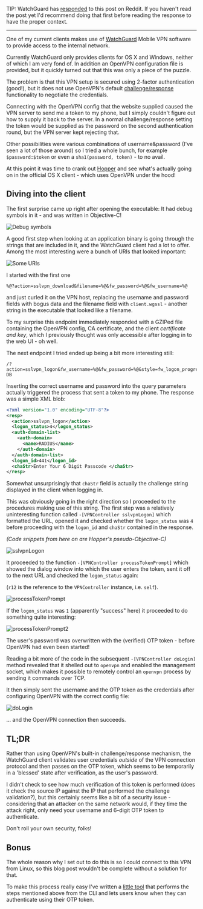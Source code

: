 TIP: WatchGuard has
[responded](https://www.reddit.com/r/netsec/comments/5tg0f9/reverseengineering_watchguard_mobile_vpn/dds6knx/)
to this post on Reddit. If you haven\'t read the post yet I\'d recommend
doing that first before reading the response to have the proper context.

------------------------------------------------------------------------

One of my current clients makes use of
[WatchGuard](http://www.watchguard.com/help/docs/fireware/11/en-US/Content/en-US/mvpn/ssl/mvpn_ssl_client-install_c.html)
Mobile VPN software to provide access to the internal network.

Currently WatchGuard only provides clients for OS X and Windows, neither
of which I am very fond of. In addition an OpenVPN configuration file is
provided, but it quickly turned out that this was only a piece of the
puzzle.

The problem is that this VPN setup is secured using 2-factor
authentication (good!), but it does not use OpenVPN's default
[challenge/response](https://openvpn.net/index.php/open-source/documentation/miscellaneous/79-management-interface.html)
functionality to negotiate the credentials.

Connecting with the OpenVPN config that the website supplied caused the
VPN server to send me a token to my phone, but I simply couldn't figure
out how to supply it back to the server. In a normal challenge/response
setting the token would be supplied as the password on the second
authentication round, but the VPN server kept rejecting that.

Other possibilities were various combinations of username&password
(I've seen a lot of those around) so I tried a whole bunch, for example
`$password:$token` or even a `sha1(password, token)` - to no avail.

At this point it was time to crank out
[Hopper](https://www.hopperapp.com/) and see what's actually going on
in the official OS X client - which uses OpenVPN under the hood!

Diving into the client
----------------------

The first surprise came up right after opening the executable: It had
debug symbols in it - and was written in Objective-C!

![Debug symbols](/static/img/watchblob_1.webp)

A good first step when looking at an application binary is going through
the strings that are included in it, and the WatchGuard client had a lot
to offer. Among the most interesting were a bunch of URIs that looked
important:

![Some URIs](/static/img/watchblob_2.webp)

I started with the first one

    %@?action=sslvpn_download&filename=%@&fw_password=%@&fw_username=%@

and just curled it on the VPN host, replacing the username and
password fields with bogus data and the filename field with
`client.wgssl` - another string in the executable that looked like a
filename.

To my surprise this endpoint immediately responded with a GZIPed file
containing the OpenVPN config, CA certificate, and the client
*certificate and key*, which I previously thought was only accessible
after logging in to the web UI - oh well.

The next endpoint I tried ended up being a bit more interesting still:

    /?action=sslvpn_logon&fw_username=%@&fw_password=%@&style=fw_logon_progress.xsl&fw_logon_type=logon&fw_domain=Firebox-DB

Inserting the correct username and password into the query parameters
actually triggered the process that sent a token to my phone. The
response was a simple XML blob:

```xml
<?xml version="1.0" encoding="UTF-8"?>
<resp>
  <action>sslvpn_logon</action>
  <logon_status>4</logon_status>
  <auth-domain-list>
    <auth-domain>
      <name>RADIUS</name>
    </auth-domain>
  </auth-domain-list>
  <logon_id>441</logon_id>
  <chaStr>Enter Your 6 Digit Passcode </chaStr>
</resp>
```

Somewhat unsurprisingly that `chaStr` field is actually the challenge
string displayed in the client when logging in.

This was obviously going in the right direction so I proceeded to the
procedures making use of this string. The first step was a relatively
uninteresting function called `-[VPNController sslvpnLogon]` which
formatted the URL, opened it and checked whether the `logon_status` was
`4` before proceeding with the `logon_id` and `chaStr` contained in the
response.

*(Code snippets from here on are Hopper's pseudo-Objective-C)*

![sslvpnLogon](/static/img/watchblob_3.webp)

It proceeded to the function `-[VPNController processTokenPrompt]` which
showed the dialog window into which the user enters the token, sent it
off to the next URL and checked the `logon_status` again:

(`r12` is the reference to the `VPNController` instance, i.e. `self`).

![processTokenPrompt](/static/img/watchblob_4.webp)

If the `logon_status` was `1` (apparently \"success\" here) it proceeded
to do something quite interesting:

![processTokenPrompt2](/static/img/watchblob_5.webp)

The user's password was overwritten with the (verified) OTP token -
before OpenVPN had even been started!

Reading a bit more of the code in the subsequent
`-[VPNController doLogin]` method revealed that it shelled out to
`openvpn` and enabled the management socket, which makes it possible to
remotely control an `openvpn` process by sending it commands over TCP.

It then simply sent the username and the OTP token as the credentials
after configuring OpenVPN with the correct config file:

![doLogin](/static/img/watchblob_6.webp)

... and the OpenVPN connection then succeeds.

TL;DR
-----

Rather than using OpenVPN's built-in challenge/response mechanism, the
WatchGuard client validates user credentials *outside* of the VPN
connection protocol and then passes on the OTP token, which seems to be
temporarily in a 'blessed' state after verification, as the user's
password.

I didn't check to see how much verification of this token is performed
(does it check the source IP against the IP that performed the challenge
validation?), but this certainly seems like a bit of a security issue -
considering that an attacker on the same network would, if they time the
attack right, only need your username and 6-digit OTP token to
authenticate.

Don't roll your own security, folks!

Bonus
-----

The whole reason why I set out to do this is so I could connect to this
VPN from Linux, so this blog post wouldn't be complete without a
solution for that.

To make this process really easy I've written a [little
tool](https://github.com/tazjin/watchblob) that performs the steps
mentioned above from the CLI and lets users know when they can
authenticate using their OTP token.
